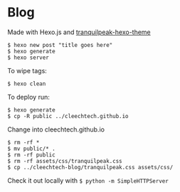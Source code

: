 Blog
====

Made with Hexo.js and [tranquilpeak-hexo-theme](https://github.com/LouisBarranqueiro/tranquilpeak-hexo-theme)

```
$ hexo new post "title goes here"
$ hexo generate
$ hexo server

```

To wipe tags:
```
$ hexo clean
```

To deploy run:

```
$ hexo generate
$ cp -R public ../cleechtech.github.io
```

Change into cleechtech.github.io

```
$ rm -rf * 
$ mv public/* .
$ rm -rf public
$ rm -rf assets/css/tranquilpeak.css
$ cp ../cleechtech-blog/tranquilpeak.css assets/css/
```

Check it out locally with `$ python -m SimpleHTTPServer`